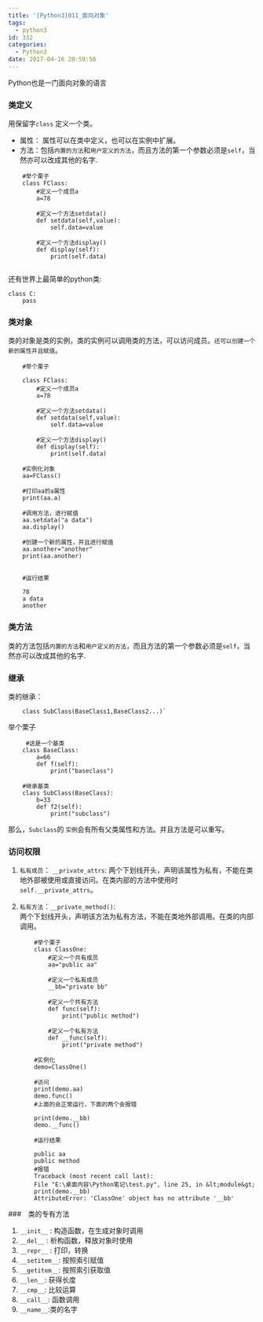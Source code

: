 ```yaml
---
title: '[Python3]011_面向对象'
tags:
  - python3
id: 332
categories:
  - Python3
date: 2017-04-16 20:59:50
---
```


Python也是一门面向对象的语言

### 类定义

用保留字`class` 定义一个类。

- 属性： 属性可以在类中定义，也可以在实例中扩展。
- 方法：包括`内置的方法`和`用户定义的方法`，而且方法的第一个参数必须是`self`，当然亦可以改成其他的名字.

```
	#举个栗子
    class FClass:
        #定义一个成员a
        a=78

        #定义一个方法setdata()
        def setdata(self,value):
            self.data=value

        #定义一个方法display()
        def display(self):
            print(self.data)
     
```

还有世界上最简单的python类:

```
class C:
	pass
```
### 类对象

类的对象是类的实例，类的实例可以调用类的方法，可以访问成员。`还可以创建一个新的属性并且赋值`。

```
    #举个栗子

    class FClass:
        #定义一个成员a
        a=78

        #定义一个方法setdata()
        def setdata(self,value):
            self.data=value

        #定义一个方法display()
        def display(self):
            print(self.data)

    #实例化对象
    aa=FClass()

    #打印aa的a属性
    print(aa.a)

    #调用方法，进行赋值
    aa.setdata("a data")
    aa.display()

    #创建一个新的属性，并且进行赋值
    aa.another="another"
    print(aa.another)
     

    #运行结果

    78
    a data
    another
```

### 类方法

类的方法包括`内置的方法`和`用户定义的方法`，而且方法的第一个参数必须是`self`，当然亦可以改成其他的名字.

### 继承

类的继承：

```
    class SubClass(BaseClass1,BaseClass2...)`
```

举个栗子

```
     #这是一个基类
    class BaseClass:
        a=66
        def f(self):
            print("baseclass")

    #继承基类
    class SubClass(BaseClass):
        b=33
        def f2(self):
            print("subclass")
```

那么，`Subclass`的 `实例`会有所有父类属性和方法。并且方法是可以重写。

### 访问权限

1. `私有成员`： `__private_attrs`: 
	两个下划线开头，声明该属性为私有，不能在类地外部被使用或直接访问。在类内部的方法中使用时 `self.__private_attrs`。

2. `私有方法`：`__private_method()`:  
	两个下划线开头，声明该方法为私有方法，不能在类地外部调用。在类的内部调用。
	
	```
	    #举个栗子
	    class ClassOne:
	        #定义一个共有成员
	        aa="public aa"
	
	        #定义一个私有成员
	        __bb="private bb"
	
	        #定义一个共有方法
	        def func(self):
	            print("public method")
	
	        #定义一个私有方法
	        def __func(self):
	            print("private method")
	
	    #实例化
	    demo=ClassOne()
	
	    #访问
	    print(demo.aa)
	    demo.func()
	    #上面的会正常运行，下面的两个会报错
	
	    print(demo.__bb)
	    demo.__func()

	    #运行结果
	
	    public aa
	    public method
	    #报错
	    Traceback (most recent call last):
	    File "E:\桌面内容\Python笔记\test.py", line 25, in &lt;module&gt;
	    print(demo.__bb)
	    AttributeError: 'ClassOne' object has no attribute '__bb'
	```

###　类的专有方法

1.  `__init__` : 构造函数，在生成对象时调用
2.  `__del__` : 析构函数，释放对象时使用
3.  `__repr__` : 打印，转换
4.  `__setitem__`: 按照索引赋值
5.  `__getitem__`: 按照索引获取值
6.  `__len__`: 获得长度
7.  `__cmp__`: 比较运算
8.  `__call__`: 函数调用
9.  `__name__`:类的名字